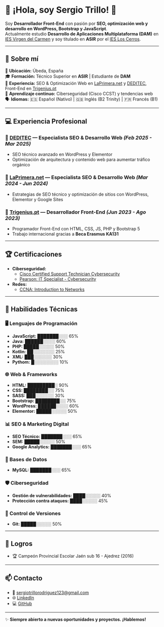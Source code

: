 # 🚀 ¡Hola, soy Sergio Trillo! 👋

Soy **Desarrollador Front-End** con pasión por **SEO, optimización web y desarrollo en WordPress, Bootstrap y JavaScript**.  
Actualmente estudio **Desarrollo de Aplicaciones Multiplataforma (DAM)** en [IES Virgen del Carmen](https://www.iesvirgendelcarmen.com/) y soy titulado en **ASIR** por el [IES Los Cerros](https://loscerros.org/).

---

## 🎯 Sobre mí

📍 **Ubicación:** Úbeda, España  
🎓 **Formación:** Técnico Superior en **ASIR** | Estudiante de **DAM**  
💼 **Experiencia:** SEO & Optimización Web en [LaPrimera.net](https://laprimera.net/) y [DEDITEC](https://deditec.es/), Front-End en [Trigenius.pt](https://www.trigenius.pt/)  
🚀 **Aprendizaje continuo:** Ciberseguridad (Cisco CCST) y tendencias web  
🗣 **Idiomas:** 🇪🇸 Español (Nativo) | 🇬🇧 Inglés (B2 Trinity) | 🇫🇷 Francés (B1)  

---

## 💻 Experiencia Profesional

### 📌 [DEDITEC](https://deditec.es/) — Especialista SEO & Desarrollo Web *(Feb 2025 - Mar 2025)*
- SEO técnico avanzado en WordPress y Elementor  
- Optimización de arquitectura y contenido web para aumentar tráfico orgánico  

### 📌 [LaPrimera.net](https://laprimera.net/) — Especialista SEO & Desarrollo Web *(Mar 2024 - Jun 2024)*
- Estrategias de SEO técnico y optimización de sitios con WordPress, Elementor y Google Sites  

### 📌 [Trigenius.pt](https://www.trigenius.pt/) — Desarrollador Front-End *(Jun 2023 - Ago 2023)*
- Programador Front-End con HTML, CSS, JS, PHP y Bootstrap 5  
- Trabajo internacional gracias a **Beca Erasmus KA131**  

---

## 🏆 Certificaciones

- **Ciberseguridad:**  
  - [Cisco Certified Support Technician Cybersecurity](https://www.certiport.com/portal/Pages/PrintTranscriptInfo.aspx?action=Cert&id=515&cvid=G/TnimhjPJvs+KpOXscAew==)  
  - [Pearson: IT Specialist - Cybersecurity](https://www.credly.com/badges/5305dd55-9527-4832-8106-5a5a2b301bdc)  
- **Redes:**  
  - [CCNA: Introduction to Networks](https://www.credly.com/badges/effc68f1-e9f6-49b6-9509-5de2178fd580/linked_in_profile)  

---

## 🔧 Habilidades Técnicas

### 🖥 Lenguajes de Programación
- **JavaScript:** ███████░░░ 65%  
- **Java:** ██████░░░░ 60%  
- **PHP:** █████░░░░░ 50%  
- **Kotlin:** ██░░░░░░░ 25%  
- **XML:** ███░░░░░░ 30%
- **Pythom:** █░░░░░░░░ 10% 

### 🌐 Web & Frameworks
- **HTML:** █████████░ 90%  
- **CSS:** ████████░░ 75%  
- **SASS:** ███░░░░░░ 30%  
- **Bootstrap:** ████████░░ 75%  
- **WordPress:** ██████░░░░ 60%  
- **Elementor:** █████░░░░░ 50%  

### 📊 SEO & Marketing Digital
- **SEO Técnico:** ███████░░░ 65%  
- **SEM:** █████░░░░░ 50%  
- **Google Analytics:** ███████░░░ 65%  

### 💾 Bases de Datos
- **MySQL:** ███████░░░ 65%  

### 🛡 Ciberseguridad
- **Gestión de vulnerabilidades:** ████░░░░░ 40%  
- **Protección contra ataques:** ████░░░░░ 45%  

### 🧰 Control de Versiones
- **Git:** █████░░░░░ 50%  

---

## 🏅 Logros

- 🏆 Campeón Provincial Escolar Jaén sub 16 - Ajedrez (2016)  

---

## 📫 Contacto

- 📧 [sergiotrillorodriguez123@gmail.com](mailto:sergiotrillorodriguez123@gmail.com)  
- 🌐 [LinkedIn](https://www.linkedin.com/in/sergiitr11)  
- 💻 [GitHub](https://github.com/sergiitr)  

---

✨ **Siempre abierto a nuevas oportunidades y proyectos. ¡Hablemos!**
